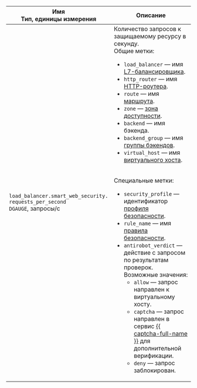 | Имя<br>Тип, единицы измерения | Описание |
| --- | --- |
| `load_balancer.smart_web_security.`<br/>`requests_per_second`<br/>`DGAUGE`, запросы/с | Количество запросов к защищаемому ресурсу в секунду.<br/>Общие метки:<br/><ul><li>`load_balancer` — имя [L7-балансировщика](../../../application-load-balancer/concepts/application-load-balancer.md).</li><li>`http_router` — имя [HTTP-роутера](../../../application-load-balancer/concepts/http-router.md).</li><li>`route` — имя [маршрута](../../../application-load-balancer/concepts/http-router.md#routes).</li><li>`zone` — [зона доступности](../../../overview/concepts/geo-scope.md).</li><li>`backend` — имя бэкенда.</li><li>`backend_group` — имя [группы бэкендов](../../../application-load-balancer/concepts/backend-group.md).</li><li>`virtual_host` — имя [виртуального хоста](../../../application-load-balancer/concepts/http-router.md#virtual-host).</li></ul><br/>Специальные метки:<br/><ul><li>`security_profile` — идентификатор [профиля безопасности](../../../smartwebsecurity/concepts/profiles.md).</li><li>`rule_name` — имя [правила безопасности](../../../smartwebsecurity/concepts/rules.md).</li><li>`antirobot_verdict` — действие с запросом по результатам проверок. Возможные значения:<ul><li>`allow` — запрос направлен к виртуальному хосту.</li><li>`captcha` — запрос направлен в сервис [{{ captcha-full-name }}](../../../smartcaptcha/) для дополнительной верификации.</li><li>`deny` — запрос заблокирован.</li></ul></li></ul> |
